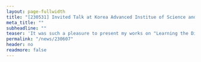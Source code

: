 ```yaml
---
layout: page-fullwidth
title: "[230531] Invited Talk at Korea Advanced Institue of Science and Technology on May 31st"
meta_title: ""
subheadline: ""
teaser: 'It was such a pleasure to present my works on "Learning the Distribution of Traffic and Mobility Data" at the Department of Civil and Environmental Engineering, Korea Advanced Institue of Science and Technology. I would like to thank Prof. Hwasoo Yeo for the invitation.'
permalink: "/news/230607"
header: no
readmore: false
---
```


